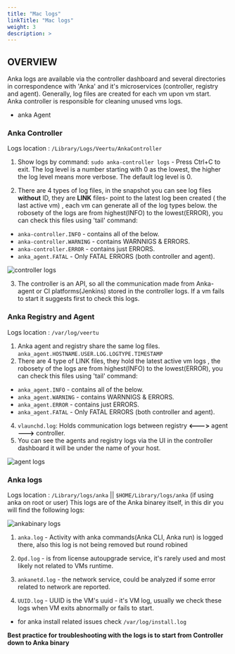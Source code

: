 ```yaml
---
title: "Mac logs"
linkTitle: "Mac logs"
weight: 3
description: >
---
```



## OVERVIEW

Anka logs are available via the controller dashboard and several directories in correspondence with 'Anka' and it's microservices (controller, registry and agent). Generally, log files are created for each vm upon vm start.  
Anka controller is responsible for cleaning unused vms logs. 
* anka Agent 

### Anka Controller 

Logs location : `/Library/Logs/Veertu/AnkaController`
1. Show logs by command: `sudo anka-controller logs` - Press Ctrl+C to exit. The log level is a number starting with 0 as the lowest, the higher the log level means more verbose. The default log level is 0. 
 
2. There are 4 types of log files, in the snapshot you can see log files **without** ID, they are **LINK** files- point to the latest log been created ( the last active vm) , each vm can generate all of the log types below. the robosety of the logs are from highest(INFO) to the lowest(ERROR), you can check this files using 'tail' command:

 * `anka-controller.INFO` - contains all of the below. 
 * `anka-controller.WARNING` - contains WARNNIGS & ERRORS.
 * `anka-controller.ERROR` - contains just ERRORS.
 * `anka_agent.FATAL` - Only FATAL ERRORS (both controller and agent).

![controller logs](/images/anka-build/logs/ankaControllerlogs.png)


3. The controller is an API, so all the communication made from Anka-agent or CI platforms(Jenkins) stored in the controller logs. If a vm fails to start it suggests first to check this logs.


### Anka Registry and Agent 

Logs location : `/var/log/veertu`
1. Anka agent and registry share the same log files.
 `anka_agent.HOSTNAME.USER.LOG.LOGTYPE.TIMESTAMP`
2. There are 4 type of LINK files, they hold the latest active vm logs , the robosety of the logs are from highest(INFO) to the lowest(ERROR), you can check this files using 'tail' command:

 * `anka_agent.INFO` - contains all of the below.
 * `anka_agent.WARNING` - contains WARNNIGS & ERRORS.
 * `anka_agent.ERROR` - contains just ERRORS.
 * `anka_agent.FATAL` - Only FATAL ERRORS (both controller and agent).

4. `vlaunchd.log`: Holds communication logs between registry **<--->** agent **--->** controller.
3. You can see the agents and registry logs via the UI in the controller dashboard it will be under the name of your host. 

![agent logs](/images/anka-build/logs/dashboardlogs.png)


### Anka logs

 Logs location : `/Library/logs/anka` || `$HOME/Library/logs/anka` (if using anka on root or user)
This logs are of the Anka binarey itself, in this dir you will find the following logs:

![ankabinary logs](/images/anka-build/logs/ankabinarylogs.png)

1. `anka.log` - Activity with anka commands(Anka CLI, Anka run) is logged there, also this log is not being removed but round robined

2. `Opd.log` - is from license autoupgrade service, it's rarely used and most likely not related to VMs runtime.

3. `ankanetd.log` - the  network service, could be analyzed if some error related to network are reported.

4. `UUID.log` - UUID is the VM's uuid - it's VM log, usually we check these logs when VM exits abnormally or fails to start.


* for anka install related issues check `/var/log/install.log` 

**Best practice for troubleshooting with the logs is to start from Controller down to Anka binary**